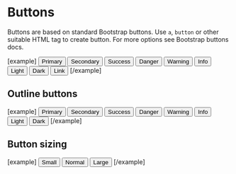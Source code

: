 Buttons
=======

Buttons are based on standard Bootstrap buttons. Use <code>a</code>, <code>button</code> or other suitable HTML tag to create button. For more options see Bootstrap buttons docs.

[example]
	<button type="button" class="btn btn-primary">Primary</button>
	<button type="button" class="btn btn-secondary">Secondary</button>
	<button type="button" class="btn btn-success">Success</button>
	<button type="button" class="btn btn-danger">Danger</button>
	<button type="button" class="btn btn-warning">Warning</button>
	<button type="button" class="btn btn-info">Info</button>
	<button type="button" class="btn btn-light">Light</button>
	<button type="button" class="btn btn-dark">Dark</button>
	<button type="button" class="btn btn-link">Link</button>
[/example]

## Outline buttons 

[example]
<button type="button" class="btn btn-outline-primary">Primary</button>
<button type="button" class="btn btn-outline-secondary">Secondary</button>
<button type="button" class="btn btn-outline-success">Success</button>
<button type="button" class="btn btn-outline-danger">Danger</button>
<button type="button" class="btn btn-outline-warning">Warning</button>
<button type="button" class="btn btn-outline-info">Info</button>
<button type="button" class="btn btn-outline-light">Light</button>
<button type="button" class="btn btn-outline-dark">Dark</button>
[/example]

## Button sizing
[example]
<button type="button" class="btn btn-primary btn-sm">Small</button>
<button type="button" class="btn btn-primary">Normal</button>
<button type="button" class="btn btn-primary btn-lg">Large</button>
[/example]